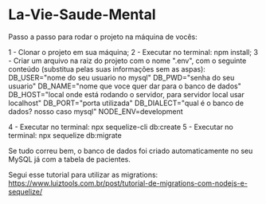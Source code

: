 # La-Vie-Saude-Mental

Passo a passo para rodar o projeto na máquina de vocês:

1 - Clonar o projeto em sua máquina;
2 - Executar no terminal: npm install;
3 - Criar um arquivo na raiz do projeto com o nome ".env", com o seguinte conteúdo (substitua pelas suas informações sem as aspas):
  DB_USER="nome do seu usuario no mysql"
  DB_PWD="senha do seu usuario"
  DB_NAME="nome que voce quer dar para o banco de dados"
  DB_HOST="local onde está rodando o servidor, para servidor local usar localhost"
  DB_PORT="porta utilizada"
  DB_DIALECT="qual é o banco de dados? nosso caso mysql"
  NODE_ENV=development
  
4 - Executar no terminal: npx sequelize-cli db:create
5 - Executar no terminal: npx sequelize db:migrate

Se tudo correu bem, o banco de dados foi criado automaticamente no seu MySQL já com a tabela de pacientes.

Segui esse tutorial para utilizar as migrations: https://www.luiztools.com.br/post/tutorial-de-migrations-com-nodejs-e-sequelize/
